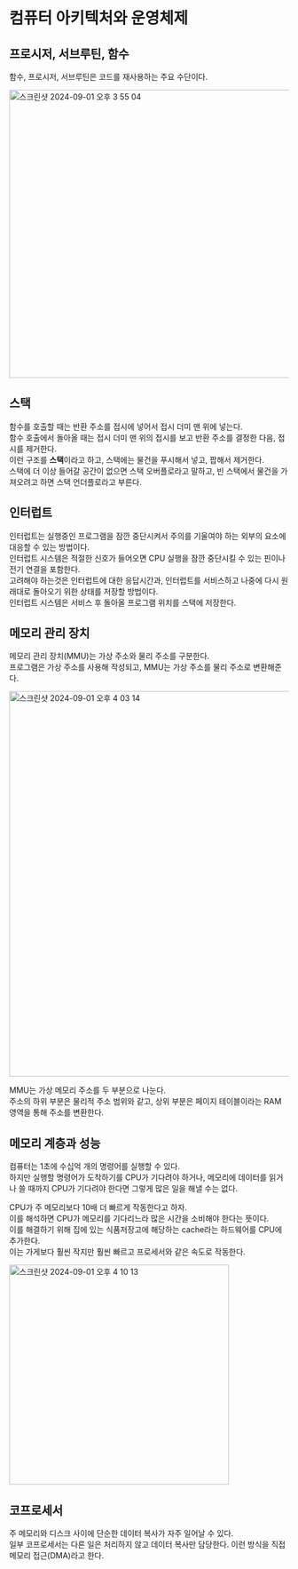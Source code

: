 # 컴퓨터 아키텍처와 운영체제

## 프로시저, 서브루틴, 함수

함수, 프로시저, 서브루틴은 코드를 재사용하는 주요 수단이다. <br>

<img width="519" alt="스크린샷 2024-09-01 오후 3 55 04" src="https://github.com/user-attachments/assets/33edde6d-4359-4d1d-a79b-016cdfadc0cc">

## 스택

함수를 호출할 때는 반환 주소를 접시에 넣어서 접시 더미 맨 위에 넣는다. <br>
함수 호출에서 돌아올 때는 접시 더미 맨 위의 접시를 보고 반환 주소를 결정한 다음, 접시를 제거한다. <br>
이런 구조를 **스택**이라고 하고, 스택에는 물건을 푸시해서 넣고, 팝해서 제거한다. <br>
스택에 더 이상 들어갈 공간이 없으면 스택 오버플로라고 말하고, 빈 스택에서 물건을 가져오려고 하면 스택 언더플로라고 부른다.

## 인터럽트

인터럽트는 실행중인 프로그램을 잠깐 중단시켜서 주의를 기울여야 하는 외부의 요소에 대응할 수 있는 방법이다. <br>
인터럽트 시스템은 적절한 신호가 들어오면 CPU 실행을 잠깐 중단시킬 수 있는 핀이나 전기 연결을 포함한다. <br>
고려해야 하는것은 인터럽트에 대한 응답시간과, 인터럽트를 서비스하고 나중에 다시 원래대로 돌아오기 위한 상태를 저장할 방법이다. <br>
인터럽트 시스템은 서비스 후 돌아올 프로그램 위치를 스택에 저장한다.

## 메모리 관리 장치

메모리 관리 장치(MMU)는 가상 주소와 물리 주소를 구분한다. <br>
프로그램은 가상 주소를 사용해 작성되고, MMU는 가상 주소를 물리 주소로 변환해준다.

<img width="694" alt="스크린샷 2024-09-01 오후 4 03 14" src="https://github.com/user-attachments/assets/59a50bea-8cb9-4564-b1e6-e19c6c2f03a4">

MMU는 가상 메모리 주소를 두 부분으로 나눈다. <br>
주소의 하위 부분은 물리적 주소 범위와 같고, 상위 부분은 페이지 테이블이라는 RAM 영역을 통해 주소를 변환한다.

## 메모리 계층과 성능

컴퓨터는 1초에 수십억 개의 명령어를 실행할 수 있다. <br>
하지만 실행할 명령어가 도착하기를 CPU가 기다려야 하거나, 메모리에 데이터를 읽거나 쓸 때까지 CPU가 기다려야 한다면 그렇게 많은 일을 해낼 수는 없다. 

CPU가 주 메모리보다 10배 더 빠르게 작동한다고 하자. <br>
이를 해석하면 CPU가 메모리를 기다리느라 많은 시간을 소비해야 한다는 뜻이다. <br>
이를 해결하기 위해 집에 있는 식품저장고에 해당하는 cache라는 하드웨어를 CPU에 추가한다. <br>
이는 가게보다 훨씬 작지만 훨씬 빠르고 프로세서와 같은 속도로 작동한다.

<img width="396" alt="스크린샷 2024-09-01 오후 4 10 13" src="https://github.com/user-attachments/assets/8b68b4cb-5137-4954-b50a-3d37197d0c1a">

## 코프로세서

주 메모리와 디스크 사이에 단순한 데이터 복사가 자주 일어날 수 있다. <br>
일부 코프로세서는 다른 일은 처리하지 않고 데이터 복사만 담당한다. 이런 방식을 직접 메모리 접근(DMA)라고 한다.












